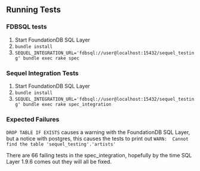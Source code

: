 ## Running Tests

### FDBSQL tests

1. Start FoundationDB SQL Layer
2. `bundle install`
3. `SEQUEL_INTEGRATION_URL='fdbsql://user@localhost:15432/sequel_testing' bundle exec rake spec`


### Sequel Integration Tests

1. Start FoundationDB SQL Layer
2. `bundle install`
3. `SEQUEL_INTEGRATION_URL='fdbsql://user@localhost:15432/sequel_testing' bundle exec rake spec_integration`


### Expected Failures

`DROP TABLE IF EXISTS` causes a warning with the FoundationDB SQL Layer, but a notice with postgres,
this causes the tests to print out `WARN:  Cannot find the table 'sequel_testing'.'artists'`


There are 66 failing tests in the spec_integration, hopefully by the time SQL Layer 1.9.6 comes out
they will all be fixed.
